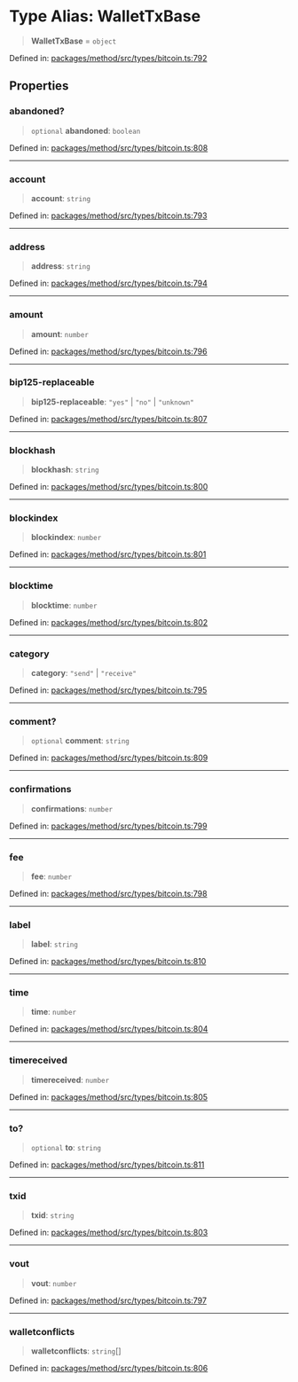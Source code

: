 # Type Alias: WalletTxBase

> **WalletTxBase** = `object`

Defined in: [packages/method/src/types/bitcoin.ts:792](https://github.com/dcdpr/did-btcr2-js/blob/4a717493e735221d072999f212891939f4de3f23/packages/method/src/types/bitcoin.ts#L792)

## Properties

### abandoned?

> `optional` **abandoned**: `boolean`

Defined in: [packages/method/src/types/bitcoin.ts:808](https://github.com/dcdpr/did-btcr2-js/blob/4a717493e735221d072999f212891939f4de3f23/packages/method/src/types/bitcoin.ts#L808)

***

### account

> **account**: `string`

Defined in: [packages/method/src/types/bitcoin.ts:793](https://github.com/dcdpr/did-btcr2-js/blob/4a717493e735221d072999f212891939f4de3f23/packages/method/src/types/bitcoin.ts#L793)

***

### address

> **address**: `string`

Defined in: [packages/method/src/types/bitcoin.ts:794](https://github.com/dcdpr/did-btcr2-js/blob/4a717493e735221d072999f212891939f4de3f23/packages/method/src/types/bitcoin.ts#L794)

***

### amount

> **amount**: `number`

Defined in: [packages/method/src/types/bitcoin.ts:796](https://github.com/dcdpr/did-btcr2-js/blob/4a717493e735221d072999f212891939f4de3f23/packages/method/src/types/bitcoin.ts#L796)

***

### bip125-replaceable

> **bip125-replaceable**: `"yes"` \| `"no"` \| `"unknown"`

Defined in: [packages/method/src/types/bitcoin.ts:807](https://github.com/dcdpr/did-btcr2-js/blob/4a717493e735221d072999f212891939f4de3f23/packages/method/src/types/bitcoin.ts#L807)

***

### blockhash

> **blockhash**: `string`

Defined in: [packages/method/src/types/bitcoin.ts:800](https://github.com/dcdpr/did-btcr2-js/blob/4a717493e735221d072999f212891939f4de3f23/packages/method/src/types/bitcoin.ts#L800)

***

### blockindex

> **blockindex**: `number`

Defined in: [packages/method/src/types/bitcoin.ts:801](https://github.com/dcdpr/did-btcr2-js/blob/4a717493e735221d072999f212891939f4de3f23/packages/method/src/types/bitcoin.ts#L801)

***

### blocktime

> **blocktime**: `number`

Defined in: [packages/method/src/types/bitcoin.ts:802](https://github.com/dcdpr/did-btcr2-js/blob/4a717493e735221d072999f212891939f4de3f23/packages/method/src/types/bitcoin.ts#L802)

***

### category

> **category**: `"send"` \| `"receive"`

Defined in: [packages/method/src/types/bitcoin.ts:795](https://github.com/dcdpr/did-btcr2-js/blob/4a717493e735221d072999f212891939f4de3f23/packages/method/src/types/bitcoin.ts#L795)

***

### comment?

> `optional` **comment**: `string`

Defined in: [packages/method/src/types/bitcoin.ts:809](https://github.com/dcdpr/did-btcr2-js/blob/4a717493e735221d072999f212891939f4de3f23/packages/method/src/types/bitcoin.ts#L809)

***

### confirmations

> **confirmations**: `number`

Defined in: [packages/method/src/types/bitcoin.ts:799](https://github.com/dcdpr/did-btcr2-js/blob/4a717493e735221d072999f212891939f4de3f23/packages/method/src/types/bitcoin.ts#L799)

***

### fee

> **fee**: `number`

Defined in: [packages/method/src/types/bitcoin.ts:798](https://github.com/dcdpr/did-btcr2-js/blob/4a717493e735221d072999f212891939f4de3f23/packages/method/src/types/bitcoin.ts#L798)

***

### label

> **label**: `string`

Defined in: [packages/method/src/types/bitcoin.ts:810](https://github.com/dcdpr/did-btcr2-js/blob/4a717493e735221d072999f212891939f4de3f23/packages/method/src/types/bitcoin.ts#L810)

***

### time

> **time**: `number`

Defined in: [packages/method/src/types/bitcoin.ts:804](https://github.com/dcdpr/did-btcr2-js/blob/4a717493e735221d072999f212891939f4de3f23/packages/method/src/types/bitcoin.ts#L804)

***

### timereceived

> **timereceived**: `number`

Defined in: [packages/method/src/types/bitcoin.ts:805](https://github.com/dcdpr/did-btcr2-js/blob/4a717493e735221d072999f212891939f4de3f23/packages/method/src/types/bitcoin.ts#L805)

***

### to?

> `optional` **to**: `string`

Defined in: [packages/method/src/types/bitcoin.ts:811](https://github.com/dcdpr/did-btcr2-js/blob/4a717493e735221d072999f212891939f4de3f23/packages/method/src/types/bitcoin.ts#L811)

***

### txid

> **txid**: `string`

Defined in: [packages/method/src/types/bitcoin.ts:803](https://github.com/dcdpr/did-btcr2-js/blob/4a717493e735221d072999f212891939f4de3f23/packages/method/src/types/bitcoin.ts#L803)

***

### vout

> **vout**: `number`

Defined in: [packages/method/src/types/bitcoin.ts:797](https://github.com/dcdpr/did-btcr2-js/blob/4a717493e735221d072999f212891939f4de3f23/packages/method/src/types/bitcoin.ts#L797)

***

### walletconflicts

> **walletconflicts**: `string`[]

Defined in: [packages/method/src/types/bitcoin.ts:806](https://github.com/dcdpr/did-btcr2-js/blob/4a717493e735221d072999f212891939f4de3f23/packages/method/src/types/bitcoin.ts#L806)
